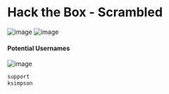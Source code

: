 # Hack the Box - Scrambled

![image](https://user-images.githubusercontent.com/83878909/232773506-b152dfdb-7b41-4e3a-af62-378ac592cb28.png)
![image](https://user-images.githubusercontent.com/83878909/232774019-ba86df41-9239-4124-8166-3791221c24cf.png)

#### Potential Usernames
![image](https://user-images.githubusercontent.com/83878909/232775328-80c40259-0128-4143-afb0-f0d16bfad00f.png)

```CSS
support
ksimpson
```

